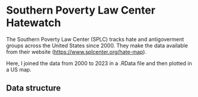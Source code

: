 # Southern Poverty Law Center Hatewatch

The Southern Poverty Law Center (SPLC) tracks hate and antigoverment groups across the United States since 2000. They make the data available from their website (https://www.splcenter.org/hate-map). 

Here, I joined the data from 2000 to 2023 in a .RData file and then plotted in a US map.

## Data structure
